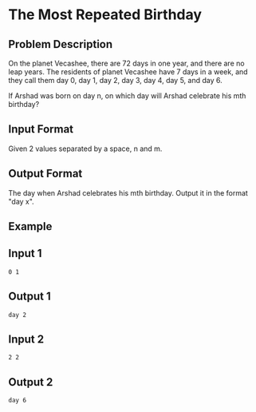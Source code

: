 # The Most Repeated Birthday

## Problem Description
On the planet Vecashee, there are 72 days in one year, and there are no leap years. The residents of planet Vecashee have 7 days in a week, and they call them day 0, day 1, day 2, day 3, day 4, day 5, and day 6.

If Arshad was born on day n, on which day will Arshad celebrate his mth birthday?

## Input Format
Given 2 values separated by a space, n and m.

## Output Format
The day when Arshad celebrates his mth birthday.
Output it in the format "day x".

## Example

## Input 1
```
0 1
```
## Output 1
```
day 2
```

## Input 2
```
2 2
```
## Output 2
```
day 6
```
